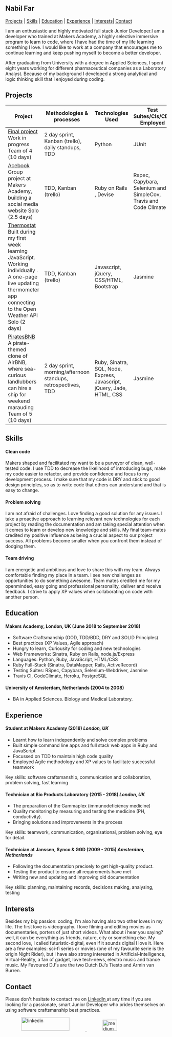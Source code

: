 ## Nabil Far

 [Projects](#projects) | [Skills](#skills) | [Education](#education) | [Experience](#experience) | [Interests](#interests)| [Contact](#contact)

I am an enthusiastic and highly motivated full stack Junior Developer.I am a developer who trained at Makers Academy, a highly selective immersive program to learn to code, where I have had the time of my life learning something I love. I would like to work at a company that encourages me to continue learning and keep pushing myself to become a better developer. 

After graduating from University with a degree in Applied Sciences, I spent eight years working for different pharmaceutical companies as a Laboratory Analyst. Because of my background I developed a strong analytical and logic thinking skill that I enjoyed during coding. 

## Projects

| Project | Methodologies & processes | Technologies Used | Test Suites/CIs/CDs Employed|
|--|--|--|--|
| [Final project](https://github.com) Work in progress Team of 4 (10 days)   | 2 day sprint, Kanban (trello), daily standups, TDD | Python | JUnit |
| [Acebook](https://github.com/danieljonesdmj/acebook-ruff-criminals) Group project at Makers Academy, building a social media website Solo (2.5 days)  | TDD, Kanban (trello) | Ruby on Rails , Devise | Rspec, Capybara, Selenium and SimpleCov, Travis and Code Climate  |
| [Thermostat](https://github.com/bilfar/thermostat) Built during my first week learning JavaScript. Working individually . A one-page live updating thermometer app connecting to the Open Weather API Solo (2 days)  | TDD, Kanban (trello) | Javascript, jQuery, CSS/HTML, Bootstrap | Jasmine |
| [PiratesBNB](https://github.com/dct-lau17/Makers-BNB) A pirate-themed clone of AirBNB, where sea-curious landlubbers can hire a ship for weekend marauding Team of 5 (10 days)  | 2 day sprint, morning/afternoon standups, retrospectives, TDD | Ruby, Sinatra, SQL, Node, Express, Javascript, jQuery, Jade, HTML, CSS | Jasmine |

## Skills

#### Clean code
Makers shaped and facilitated my want to be a purveyor of clean, well-tested code. I use TDD to decrease the likelihood of introducing bugs, make my code easier to refactor, and provide confidence and focus to my development process. I make sure that my code is DRY and stick to good design principles, so as to write code that others can understand and that is easy to change. 
 
#### Problem solving
I am not afraid of challenges. Love finding a good solution for any issues. I take a proactive approach to learning relevant new technologies for each project by reading the documentation and am taking special attention when it comes to learn or develop new knowledge and skills. My final team-mates credited my positive influence as being a crucial aspect to our project success. All problems become smaller when you confront them instead of dodging them.

#### Team driving 
I am energetic and ambitious and love to share this with my team. Always comfortable finding my place in a team. I see new challenges as opportunities to do something awesome. Team mates credited me for my openminded, easy going and professional personality, deliver and receive feedback. I strive to apply XP values when collaborating on code with another person.

## Education

#### Makers Academy, London, UK (June 2018 to September 2018)

- Software Craftsmanship (OOD, TDD/BDD, DRY and SOLID Principles)
- Best practices (XP Values, Agile approach)
- Hungry to learn, Curiousity for coding and new technologies
- Web Frameworks: Sinatra, Ruby on Rails, node.js/Express
- Languages: Python, Ruby, JavaScript, HTML/CSS 
- Ruby Full-Stack (Sinatra, DataMapper, Rails, ActiveRecord)
- Testing Suites: RSpec, Capybara, Selenium-Webdriver, Jasmine
- Travis CI, CodeClimate, Heroku, PostgreSQL

#### University of Amsterdam, Netherlands (2004 to 2008)
- BA in Applied Sciences. Biology and Medical Laboratory.  

## Experience

#### Student at Makers Academy (2018) *London, UK*

- Learnt how to learn independently and solve complex problems
- Built simple command line apps and full stack web apps in Ruby and JavaScript
- Focussed on TDD to maintain high code quality
- Employed Agile methodology and XP values to facilitate successful teamwork

Key skills: software craftsmanship, communication and collaboration, problem solving, fast learning

#### Technician at Bio Products Laboratory (2015 - 2018) *London, UK*

- The preparation of the Gammaplex (immunodeficiency medicine)
- Quality monitoring by measuring and testing the medicine (PH, conductivity).
- Bringing solutions and improvements in the process

Key skills: teamwork, communication, organisational, problem solving, eye for detail.

#### Technician at Janssen, Synco & GGD (2009 - 2015) *Amsterdam, Netherlands*

- Following the documentation precisely to get high-quality product.
- Testing the product to ensure all requirements have met 
- Writing new and updating and improving old documentation

Key skills: planning, maintaining records, decisions making, analysing, testing

## Interests
Besides my big passion: coding,  I’m also having also two other loves in my life. The first love is videography. I love filming and editing movies as documentaries,  porters of just short videos. What about i hear you saying? well, it can be everything as friends, nature, city or something else. My second love, I called futuristic-digital, even if it sounds digital I love it. Here are a few examples: sci-fi series or movies (one of my favourite serie is the origin Night Rider), but I have also strong interested in Artificial-Intelligence, Virtual-Reality, a fan of gadget, love tech-news, electro music and trance music. My Favoured DJ's are the two Dutch DJ’s Tiesto and Armin van Burren.  

## Contact

Please don't hesitate to contact me on <a href="https://www.linkedin.com/in/nabil-f-539253169/" rel="nofollow">LinkedIn </a>at any time if you are looking for a passionate, smart Junior Developer who prides themselves on using software craftsmanship best practices.


<p align="left">
 
  <a href="https://www.linkedin.com/in/nabil-far/">
    <img src="https://i.imgur.com/LH8JNOT.png" alt="linkedin" hspace="50" height="42" width="150">
  </a>
  
   <a href="mailto:nabilfar.contact@gmail.com">
    <img src="https://i.imgur.com/LHIhU8v.png" alt="medium" hspace="50" height="34" width="45">
  </a>
</p>


